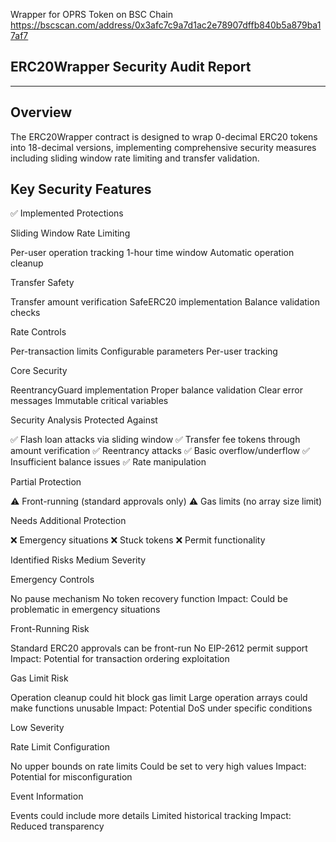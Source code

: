Wrapper for OPRS Token on BSC Chain https://bscscan.com/address/0x3afc7c9a7d1ac2e78907dffb840b5a879ba17af7

ERC20Wrapper Security Audit Report
--------------------------------------
--------------------------------------

Overview
--------------------------------------
The ERC20Wrapper contract is designed to wrap 0-decimal ERC20 tokens into 18-decimal versions, implementing comprehensive security measures including sliding window rate limiting and transfer validation.

Key Security Features
--------------------------------------

✅ Implemented Protections

Sliding Window Rate Limiting

Per-user operation tracking
1-hour time window
Automatic operation cleanup


Transfer Safety

Transfer amount verification
SafeERC20 implementation
Balance validation checks


Rate Controls

Per-transaction limits
Configurable parameters
Per-user tracking


Core Security

ReentrancyGuard implementation
Proper balance validation
Clear error messages
Immutable critical variables



Security Analysis
Protected Against

✅ Flash loan attacks via sliding window
✅ Transfer fee tokens through amount verification
✅ Reentrancy attacks
✅ Basic overflow/underflow
✅ Insufficient balance issues
✅ Rate manipulation

Partial Protection

⚠️ Front-running (standard approvals only)
⚠️ Gas limits (no array size limit)

Needs Additional Protection

❌ Emergency situations
❌ Stuck tokens
❌ Permit functionality

Identified Risks
Medium Severity

Emergency Controls

No pause mechanism
No token recovery function
Impact: Could be problematic in emergency situations


Front-Running Risk

Standard ERC20 approvals can be front-run
No EIP-2612 permit support
Impact: Potential for transaction ordering exploitation


Gas Limit Risk

Operation cleanup could hit block gas limit
Large operation arrays could make functions unusable
Impact: Potential DoS under specific conditions



Low Severity

Rate Limit Configuration

No upper bounds on rate limits
Could be set to very high values
Impact: Potential for misconfiguration


Event Information

Events could include more details
Limited historical tracking
Impact: Reduced transparency
